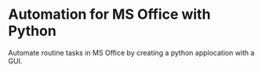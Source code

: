 # Automation for MS Office with Python
Automate routine tasks in MS Office by creating a python applocation with a GUI.
